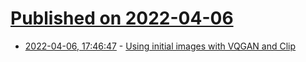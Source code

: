 # [Published on 2022-04-06](index.md)

* [2022-04-06, 17:46:47](https://news.ycombinator.com/item?id=30935254) - [Using initial images with VQGAN and Clip](https://www.unlimiteddreamco.xyz/2022/04/06/how-to-use-initital-images-with-vqgan-clip.html)

